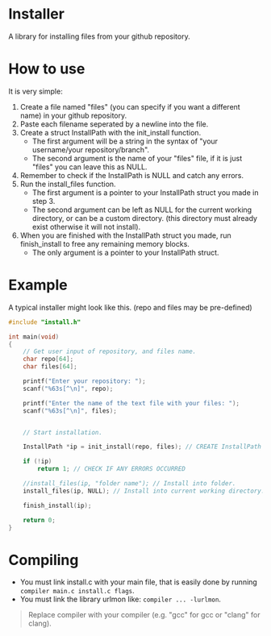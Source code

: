 # Installer

A library for installing files from your github repository.

# How to use

It is very simple:

1. Create a file named "files" (you can specify if you want a different name) in your github repository.
2. Paste each filename seperated by a newline into the file.
3. Create a struct InstallPath with the init_install function.
   * The first argument will be a string in the syntax of "your username/your repository/branch".
   * The second argument is the name of your "files" file, if it is just "files" you can leave this as NULL.
4. Remember to check if the InstallPath is NULL and catch any errors.
5. Run the install_files function.
    * The first argument is a pointer to your InstallPath struct you made in step 3.
    * The second argument can be left as NULL for the current working directory, or can be a custom directory. (this directory must already exist otherwise it will not install).
6. When you are finished with the InstallPath struct you made, run finish_install to free any remaining memory blocks.
    * The only argument is a pointer to your InstallPath struct.

# Example

A typical installer might look like this. (repo and files may be pre-defined)

```c
#include "install.h"

int main(void)
{
    // Get user input of repository, and files name.
    char repo[64];
    char files[64];

    printf("Enter your repository: ");
    scanf("%63s[^\n]", repo);

    printf("Enter the name of the text file with your files: ");
    scanf("%63s[^\n]", files);


    // Start installation.

    InstallPath *ip = init_install(repo, files); // CREATE InstallPath STRUCT

    if (!ip)
        return 1; // CHECK IF ANY ERRORS OCCURRED

    //install_files(ip, "folder name"); // Install into folder.
    install_files(ip, NULL); // Install into current working directory.

    finish_install(ip);

    return 0;
}
```

# Compiling

- You must link install.c with your main file, that is easily done by running `compiler main.c install.c flags`.
- You must link the library urlmon like: `compiler ... -lurlmon`.

> Replace compiler with your compiler (e.g. "gcc" for gcc or "clang" for clang).
